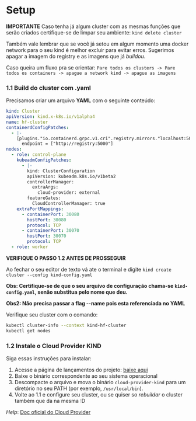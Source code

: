 # Setup

**IMPORTANTE**
Caso tenha já algum cluster com as mesmas funções que serão criados certifique-se de limpar seu ambiente: `kind delete cluster`

Também vale lembrar que se você já setou em algum momento uma docker network para o seu kind é melhor excluir para evitar erros. Sugerimos apagar a imagem do registry e as imagens que já *buildou*.  

Caso queira um fluxo pra se orientar:
`Pare todos os clusters -> Pare todos os containers -> apague a network kind -> apague as imagens`

### 1.1 Build do cluster com .yaml

Precisamos criar um arquivo **YAML** com o seguinte conteúdo:
```yaml
kind: Cluster
apiVersion: kind.x-k8s.io/v1alpha4
name: hf-cluster
containerdConfigPatches:
  - |-
    [plugins."io.containerd.grpc.v1.cri".registry.mirrors."localhost:5000"]
      endpoint = ["http://registry:5000"]
nodes:
  - role: control-plane
    kubeadmConfigPatches:
      - |-
        kind: ClusterConfiguration
        apiVersion: kubeadm.k8s.io/v1beta2
        controllerManager:
          extraArgs:
            cloud-provider: external
        featureGates:
          CloudControllerManager: true
    extraPortMappings:
      - containerPort: 30080
        hostPort: 30080
        protocol: TCP
      - containerPort: 30070
        hostPort: 30070
        protocol: TCP
  - role: worker


```

**VERIFIQUE O PASSO 1.2 ANTES DE PROSSEGUIR**

Ao fechar o seu editor de texto vá ate o terminal e digite `kind create cluster --config kind-config.yaml` 

**Obs: Certifique-se de que o seu arquivo de configuração chama-se `kind-config.yaml`, senão substitua pelo nome que deu.**

**Obs2: Não precisa passar a flag --name pois esta referenciada no YAML**

Verifique seu cluster com o comando:
```sh
kubectl cluster-info --context kind-hf-cluster
kubectl get nodes
```

### 1.2 Instale o Cloud Provider KIND

Siga essas instruções para instalar: 
1. Acesse a página de lançamentos do projeto: [baixe aqui](https://github.com/kubernetes-sigs/cloud-provider-kind/releases)
2. Baixe o binário correspondente ao seu sistema operacional
3. Descompacte o arquivo e mova o binário `cloud-provider-kind` para um diretório no seu PATH (por exemplo, `/usr/local/bin`).
4. Volte ao 1.1 e configure seu cluster, ou se quiser so *rebuildar* o cluster também que da na mesma :D

*Help*: [Doc oficial do Cloud Provider](https://github.com/kubernetes-sigs/cloud-provider-kind)
